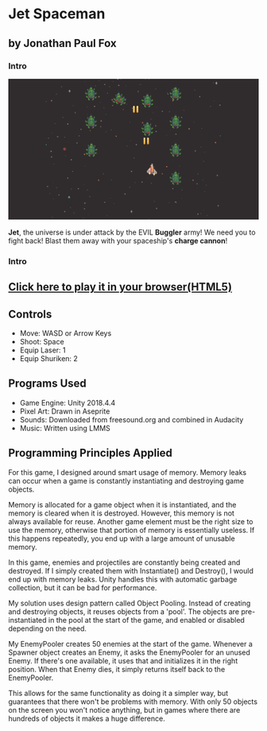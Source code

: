 # Jet Spaceman
## by Jonathan Paul Fox


### Intro
![Jet Spaceman Screenshot](/imgs/jetspaceman1.png)

**Jet**, the universe is under attack by the EVIL **Buggler** army! We need you to fight back!  Blast them away with your spaceship's **charge cannon**!

### Intro
## [Click here to play it in your browser(HTML5)](https://fishwash.github.io/jet-spaceman/)

## Controls
- Move: WASD or Arrow Keys
- Shoot: Space
- Equip Laser: 1
- Equip Shuriken: 2

## Programs Used
- Game Engine: Unity 2018.4.4
- Pixel Art: Drawn in Aseprite
- Sounds: Downloaded from freesound.org and combined in Audacity
- Music: Written using LMMS

## Programming Principles Applied
For this game, I designed around smart usage of memory. Memory leaks can occur when a game is constantly instantiating and destroying game objects. 

Memory is allocated for a game object when it is instantiated, and the memory is cleared when it is destroyed. However, this memory is not always available for reuse. Another game element must be the right size to use the memory, otherwise that portion of memory is essentially useless. If this happens repeatedly, you end up with a large amount of unusable memory.

In this game, enemies and projectiles are constantly being created and destroyed. If I simply created them with Instantiate() and Destroy(), I would end up with memory leaks. Unity handles this with automatic garbage collection, but it can be bad for performance.

My solution uses design pattern called Object Pooling. Instead of creating and destroying objects, it reuses objects from a 'pool'. The objects are pre-instantiated in the pool at the start of the game, and enabled or disabled depending on the need. 

My EnemyPooler creates 50 enemies at the start of the game. Whenever a Spawner object creates an Enemy, it asks the EnemyPooler for an unused Enemy. If there's one available, it uses that and initializes it in the right position. When that Enemy dies, it simply returns itself back to the EnemyPooler.

This allows for the same functionality as doing it a simpler way, but guarantees that there won't be problems with memory. With only 50 objects on the screen you won't notice anything, but in games where there are hundreds of objects it makes a huge difference.
